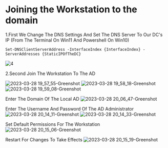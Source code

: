 # Joining the Workstation to the domain

1.First We Change The DNS Settings And Set The DNS Server To Our DC's IP (From The Terminal On Win11 And Powershell On Win10)

```shell
Set-DNSClientServerAddress -InterfaceIndex {InterfaceIndex} -ServerAddresses {StaticIPOfTheDC}
```
![4](https://user-images.githubusercontent.com/94680549/228242752-9245cc00-a04c-4476-8a3a-200822a8fa28.png)



2.Second Join The Workstation To The AD

![2023-03-28 19_57_55-Greenshot](https://user-images.githubusercontent.com/94680549/228313303-0c454b9b-538b-4506-86e6-f5aa2d22376c.jpg)
![2023-03-28 19_58_18-Greenshot](https://user-images.githubusercontent.com/94680549/228313335-df5c10b6-93fb-4b4a-91e0-d829f6d22709.jpg)
![2023-03-28 19_59_08-Greenshot](https://user-images.githubusercontent.com/94680549/228313362-adde4ee9-0c94-4a12-9e61-7702e36cacf4.jpg)

Enter The Domain Of The Local AD
![2023-03-28 20_06_47-Greenshot](https://user-images.githubusercontent.com/94680549/228313406-56efb783-0072-4d91-95d7-aa3ae9db5d0d.jpg)

Enter The Username And Password Of The AD Administrator
![2023-03-28 20_14_11-Greenshot](https://user-images.githubusercontent.com/94680549/228313497-e6d43cfb-6ccb-4bdf-bddc-be4de60a9947.jpg)
![2023-03-28 20_14_33-Greenshot](https://user-images.githubusercontent.com/94680549/228313628-136aa2dd-5d3f-40be-ab50-bc02ffd0a2b0.jpg)

Set Default Permissions For The Workstation
![2023-03-28 20_15_06-Greenshot](https://user-images.githubusercontent.com/94680549/228313734-3eb1f190-4eab-405f-947b-21d3543155c6.jpg)

Restart For Changes To Take Effects
![2023-03-28 20_15_19-Greenshot](https://user-images.githubusercontent.com/94680549/228313760-42f3247f-4c64-49fc-87b1-e36ca14db28b.jpg)

